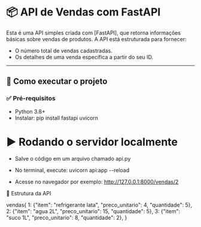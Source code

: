 # 📦 API de Vendas com FastAPI

Esta é uma API simples criada com [FastAPI], que retorna informações básicas sobre vendas de produtos. A API está estruturada para fornecer:

- O número total de vendas cadastradas.
- Os detalhes de uma venda específica a partir do seu ID.

---

## 🚀 Como executar o projeto

### ✅ Pré-requisitos

- Python 3.8+
- Instalar: pip install fastapi uvicorn

# ▶️ Rodando o servidor localmente

- Salve o código em um arquivo chamado api.py

- No terminal, execute: uvicorn api:app --reload

- Acesse no navegador por exemplo: http://127.0.0.1:8000/vendas/2

📁 Estrutura da API


vendas{
      1: {"item": "refrigerante lata", "preco_unitario": 4, "quantidade": 5},
      2: {"item": "agua 2L", "preco_unitario": 15, "quantidade": 5},
      3: {"item": "suco 1L", "preco_unitario": 8, "quantidade": 2},
      }
